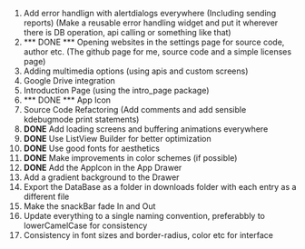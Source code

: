 1. Add error handlign with alertdialogs everywhere (Including sending reports) (Make a reusable error handling widget and put it wherever there is DB operation, api calling or something like that)
2. *** DONE *** Opening websites in the settings page for source code, author etc. (The github page for me, source code and a simple licenses page)
3. Adding multimedia options (using apis and custom screens)
4. Google Drive integration
5. Introduction Page (using the intro_page package)
6. *** DONE *** App Icon 
8. Source Code Refactoring (Add comments and add sensible kdebugmode print statements)
9. **DONE** Add loading screens and buffering animations everywhere
10. **DONE** Use ListView Builder for better optimization
11. **DONE** Use good fonts for aesthetics
12. **DONE** Make improvements in color schemes (if possible)
13. **DONE** Add the AppIcon in the App Drawer
14. Add a gradient background to the Drawer
15. Export the DataBase as a folder in downloads folder with each entry as a different file
16. Make the snackBar fade In and Out
17. Update everything to a single naming convention, preferabbly to lowerCamelCase for consistency
18. Consistency in font sizes and border-radius, color etc for interface